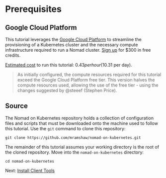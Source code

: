 # Prerequisites

## Google Cloud Platform

This tutorial leverages the [Google Cloud Platform](https://cloud.google.com/) to streamline the provisioning of a Kubernetes cluster and the necessary compute infrastructure required to run a Nomad cluster. [Sign up](https://cloud.google.com/free/) for $300 in free credits.

[Estimated cost](https://cloud.google.com/products/calculator/#id=1dc8801f-7903-432c-8eb3-f3b73b10be4d) to run this tutorial: $0.43 per hour ($10.31 per day).

> As initially configured, the compute resources required for this tutorial exceed the Google Cloud Platform free tier. This version halves the compute resources used, allowing the use of the free tier - using the changes suggested by @steeef (Stephen Price).

## Source

The Nomad on Kubernetes repository holds a collection of configuration files and scripts that must be downloaded onto the machine used to follow this tutorial. Use the `git` command to clone this repository:

```
git clone https://github.com/mramshaw/nomad-on-kubernetes.git
```

The remainder of this tutorial assumes your working directory is the root of the cloned repository. Move into the `nomad-on-kubernetes` directory:

```
cd nomad-on-kubernetes
```

Next: [Install Client Tools](02-client-tools.md)
